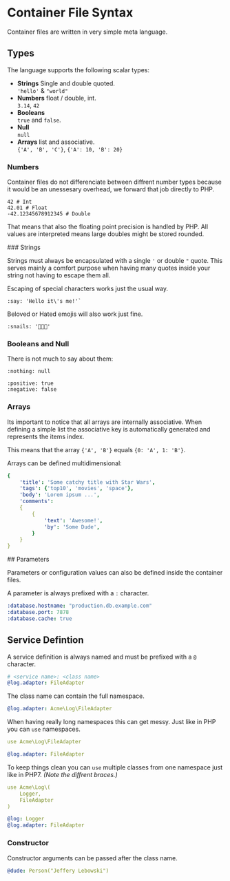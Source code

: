 # Container File Syntax

Container files are written in very simple meta language.

## Types

The language supports the following scalar types:

 * **Strings** Single and double quoted. <br>
   `'hello'` & `"world"`
 * **Numbers** float / double, int. <br>
    `3.14`, `42`
 * **Booleans** <br>
 	`true` and `false`.
 * **Null** <br>
    `null`
 * **Arrays** list and associative. <br>
   `{'A', 'B', 'C'}`, `{'A': 10, 'B': 20}`

### Numbers

Container files do not differenciate between diffrent number types because it would be an unessesary overhead, we forward that job directly to PHP.

```
42 # Int
42.01 # Float
-42.12345678912345 # Double
```

That means that also the floating point precision is handled by PHP. All values are interpreted means large doubles might be stored rounded.

### Strings

Strings must always be encapsulated with a single `'` or double `"` quote. This serves mainly a comfort purpose when having many quotes inside your string not having to escape them all.

Escaping of special characters works just the usual way. 

```
:say: 'Hello it\'s me!'`
```

Beloved or Hated emojis will also work just fine. 

```
:snails: '🐌🐌🐌'
```

### Booleans and Null

There is not much to say about them:

```
:nothing: null
```

```
:positive: true
:negative: false
```


### Arrays

Its important to notice that all arrays are internally associative. When defining a simple list the associative key is automatically generated and represents the items index.

This means that the array `{'A', 'B'}` equals `{0: 'A', 1: 'B'}`.

Arrays can be defined multidimensional:

```yml
{
	'title': 'Some catchy title with Star Wars',
	'tags': {'top10', 'movies', 'space'},
	'body': 'Lorem ipsum ...',
	'comments': 
	{
		{
			'text': 'Awesome!',
			'by': 'Some Dude',
		}
	}
}
```

## Parameters

Parameters or configuration values can also be defined inside the container files. 

A parameter is always prefixed with a `:` character.

```yml
:database.hostname: "production.db.example.com"
:database.port: 7878
:database.cache: true
```

## Service Defintion

A service definition is always named and must be prefixed with a `@` character. 

```yml
# <service name>: <class name>
@log.adapter: FileAdapter
```

The class name can contain the full namespace.

```yml
@log.adapter: Acme\Log\FileAdapter
```

When having really long namespaces this can get messy. Just like in PHP you can `use` namespaces.

```yml
use Acme\Log\FileAdapter

@log.adapter: FileAdapter
```

To keep things clean you can `use` multiple classes from one namespace just like in PHP7. _(Note the diffrent braces.)_

```yml
use Acme\Log\(
    Logger,
    FileAdapter
)

@log: Logger
@log.adapter: FileAdapter
````

### Constructor

Constructor arguments can be passed after the class name. 

```yml
@dude: Person("Jeffery Lebowski")
```
